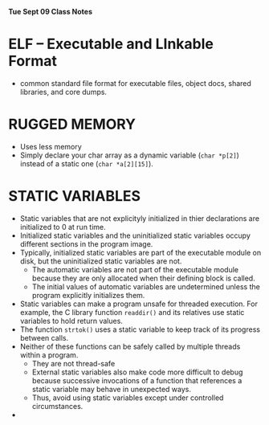__**Tue Sept 09 Class Notes**__

# ELF – Executable and LInkable Format

- common standard file format for executable files, object docs, shared libraries, and core dumps.

# RUGGED MEMORY

- Uses less memory
- Simply declare your char array as a dynamic variable (`char *p[2]`) instead of a static one (`char *a[2][15]`).

# STATIC VARIABLES

- Static variables that are not explicityly initialized in thier declarations are initialized to 0 at run time.
- Initialized static variables and the uninitialized static variables occupy different sections in the program image.
- Typically, initialized static variables are part of the executable module on disk, but the uninitialized static variables are not.
  - The automatic variables are not part of the executable module because they are only allocated when their defining block is called.
  - The initial values of automatic variables are undetermined unless the program explicitly initializes them.
- Static variables can make a program unsafe for threaded execution. For example, the C library function `readdir()` and its relatives use static variables to hold return values.
- The function `strtok()` uses a static variable to keep track of its progress between calls.
- Neither of these functions can be safely called by multiple threads within a program.
  - They are not thread-safe
  - External static variables also make code more difficult to debug because successive invocations of a function that references a static variable may behave in unexpected ways.
  - Thus, avoid using static variables except under controlled circumstances.
- 
